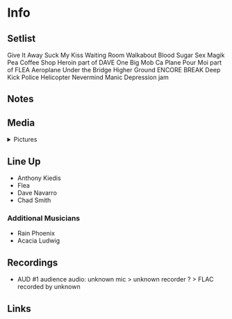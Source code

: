 # Info

## Setlist

Give It Away
Suck My Kiss
Waiting Room
Walkabout
Blood Sugar Sex Magik
Pea
Coffee Shop
Heroin part of DAVE
One Big Mob
Ca Plane Pour Moi part of FLEA
Aeroplane
Under the Bridge
Higher Ground
ENCORE BREAK
Deep Kick
Police Helicopter
Nevermind
Manic Depression jam

## Notes

## Media 

<details>
  <summary>Pictures</summary>
  <!--<img alt="Setlist" title="Setlist" src="_.jpg" height="200" />-->
</details>

## Line Up

* Anthony Kiedis
* Flea
* Dave Navarro
* Chad Smith

### Additional Musicians

* Rain Phoenix  
* Acacia Ludwig

## Recordings

* AUD #1 audience audio: unknown mic > unknown recorder ? > FLAC recorded by unknown

## Links

